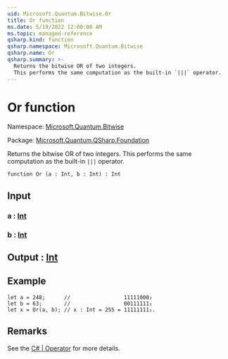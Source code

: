 ```yaml
---
uid: Microsoft.Quantum.Bitwise.Or
title: Or function
ms.date: 5/19/2022 12:00:00 AM
ms.topic: managed-reference
qsharp.kind: function
qsharp.namespace: Microsoft.Quantum.Bitwise
qsharp.name: Or
qsharp.summary: >-
  Returns the bitwise OR of two integers.
  This performs the same computation as the built-in `|||` operator.
---
```


# Or function

Namespace: [Microsoft.Quantum.Bitwise](xref:Microsoft.Quantum.Bitwise)

Package: [Microsoft.Quantum.QSharp.Foundation](https://nuget.org/packages/Microsoft.Quantum.QSharp.Foundation)


Returns the bitwise OR of two integers.This performs the same computation as the built-in `|||` operator.

```qsharp
function Or (a : Int, b : Int) : Int
```


## Input

### a : [Int](xref:microsoft.quantum.qsharp.valueliterals#int-literals)




### b : [Int](xref:microsoft.quantum.qsharp.valueliterals#int-literals)





## Output : [Int](xref:microsoft.quantum.qsharp.valueliterals#int-literals)



## Example

```qsharplet a = 248;      //                 11111000₂let b = 63;       //                 00111111₂let x = Or(a, b); // x : Int = 255 = 11111111₂.```

## Remarks

See the [C# | Operator](https://docs.microsoft.com/dotnet/csharp/language-reference/operators/or-operator) for more details.